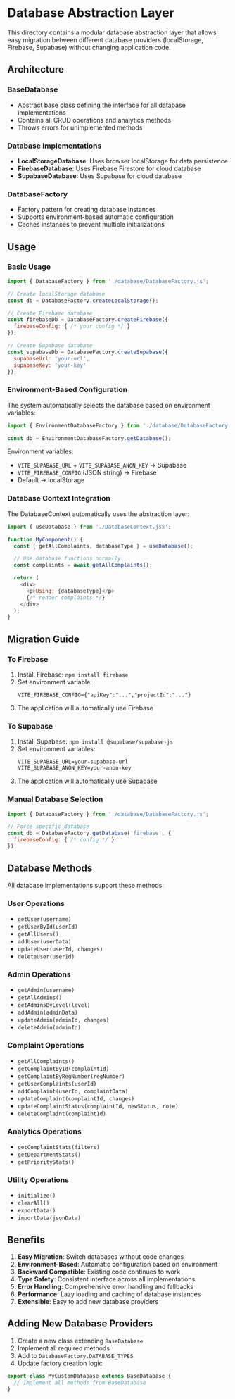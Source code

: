 # Database Abstraction Layer

This directory contains a modular database abstraction layer that allows easy migration between different database providers (localStorage, Firebase, Supabase) without changing application code.

## Architecture

### BaseDatabase
- Abstract base class defining the interface for all database implementations
- Contains all CRUD operations and analytics methods
- Throws errors for unimplemented methods

### Database Implementations
- **LocalStorageDatabase**: Uses browser localStorage for data persistence
- **FirebaseDatabase**: Uses Firebase Firestore for cloud database
- **SupabaseDatabase**: Uses Supabase for cloud database

### DatabaseFactory
- Factory pattern for creating database instances
- Supports environment-based automatic configuration
- Caches instances to prevent multiple initializations

## Usage

### Basic Usage

```javascript
import { DatabaseFactory } from './database/DatabaseFactory.js';

// Create localStorage database
const db = DatabaseFactory.createLocalStorage();

// Create Firebase database
const firebaseDb = DatabaseFactory.createFirebase({
  firebaseConfig: { /* your config */ }
});

// Create Supabase database
const supabaseDb = DatabaseFactory.createSupabase({
  supabaseUrl: 'your-url',
  supabaseKey: 'your-key'
});
```

### Environment-Based Configuration

The system automatically selects the database based on environment variables:

```javascript
import { EnvironmentDatabaseFactory } from './database/DatabaseFactory.js';

const db = EnvironmentDatabaseFactory.getDatabase();
```

Environment variables:
- `VITE_SUPABASE_URL` + `VITE_SUPABASE_ANON_KEY` → Supabase
- `VITE_FIREBASE_CONFIG` (JSON string) → Firebase
- Default → localStorage

### Database Context Integration

The DatabaseContext automatically uses the abstraction layer:

```javascript
import { useDatabase } from './DatabaseContext.jsx';

function MyComponent() {
  const { getAllComplaints, databaseType } = useDatabase();

  // Use database functions normally
  const complaints = await getAllComplaints();

  return (
    <div>
      <p>Using: {databaseType}</p>
      {/* render complaints */}
    </div>
  );
}
```

## Migration Guide

### To Firebase

1. Install Firebase: `npm install firebase`
2. Set environment variable:
   ```env
   VITE_FIREBASE_CONFIG={"apiKey":"...","projectId":"..."}
   ```
3. The application will automatically use Firebase

### To Supabase

1. Install Supabase: `npm install @supabase/supabase-js`
2. Set environment variables:
   ```env
   VITE_SUPABASE_URL=your-supabase-url
   VITE_SUPABASE_ANON_KEY=your-anon-key
   ```
3. The application will automatically use Supabase

### Manual Database Selection

```javascript
import { DatabaseFactory } from './database/DatabaseFactory.js';

// Force specific database
const db = DatabaseFactory.getDatabase('firebase', {
  firebaseConfig: { /* config */ }
});
```

## Database Methods

All database implementations support these methods:

### User Operations
- `getUser(username)`
- `getUserById(userId)`
- `getAllUsers()`
- `addUser(userData)`
- `updateUser(userId, changes)`
- `deleteUser(userId)`

### Admin Operations
- `getAdmin(username)`
- `getAllAdmins()`
- `getAdminsByLevel(level)`
- `addAdmin(adminData)`
- `updateAdmin(adminId, changes)`
- `deleteAdmin(adminId)`

### Complaint Operations
- `getAllComplaints()`
- `getComplaintById(complaintId)`
- `getComplaintByRegNumber(regNumber)`
- `getUserComplaints(userId)`
- `addComplaint(userId, complaintData)`
- `updateComplaint(complaintId, changes)`
- `updateComplaintStatus(complaintId, newStatus, note)`
- `deleteComplaint(complaintId)`

### Analytics Operations
- `getComplaintStats(filters)`
- `getDepartmentStats()`
- `getPriorityStats()`

### Utility Operations
- `initialize()`
- `clearAll()`
- `exportData()`
- `importData(jsonData)`

## Benefits

1. **Easy Migration**: Switch databases without code changes
2. **Environment-Based**: Automatic configuration based on environment
3. **Backward Compatible**: Existing code continues to work
4. **Type Safety**: Consistent interface across all implementations
5. **Error Handling**: Comprehensive error handling and fallbacks
6. **Performance**: Lazy loading and caching of database instances
7. **Extensible**: Easy to add new database providers

## Adding New Database Providers

1. Create a new class extending `BaseDatabase`
2. Implement all required methods
3. Add to `DatabaseFactory.DATABASE_TYPES`
4. Update factory creation logic

```javascript
export class MyCustomDatabase extends BaseDatabase {
  // Implement all methods from BaseDatabase
}
